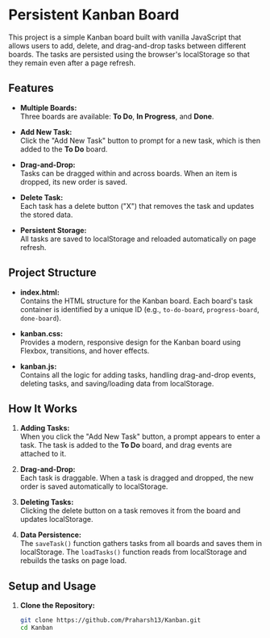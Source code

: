 # Persistent Kanban Board

This project is a simple Kanban board built with vanilla JavaScript that allows users to add, delete, and drag-and-drop tasks between different boards. The tasks are persisted using the browser's localStorage so that they remain even after a page refresh.

## Features

- **Multiple Boards:**  
  Three boards are available: **To Do**, **In Progress**, and **Done**.

- **Add New Task:**  
  Click the "Add New Task" button to prompt for a new task, which is then added to the **To Do** board.

- **Drag-and-Drop:**  
  Tasks can be dragged within and across boards. When an item is dropped, its new order is saved.

- **Delete Task:**  
  Each task has a delete button ("X") that removes the task and updates the stored data.

- **Persistent Storage:**  
  All tasks are saved to localStorage and reloaded automatically on page refresh.

## Project Structure

- **index.html:**  
  Contains the HTML structure for the Kanban board. Each board's task container is identified by a unique ID (e.g., `to-do-board`, `progress-board`, `done-board`).

- **kanban.css:**  
  Provides a modern, responsive design for the Kanban board using Flexbox, transitions, and hover effects.

- **kanban.js:**  
  Contains all the logic for adding tasks, handling drag-and-drop events, deleting tasks, and saving/loading data from localStorage.

## How It Works

1. **Adding Tasks:**  
   When you click the "Add New Task" button, a prompt appears to enter a task. The task is added to the **To Do** board, and drag events are attached to it.

2. **Drag-and-Drop:**  
   Each task is draggable. When a task is dragged and dropped, the new order is saved automatically to localStorage.

3. **Deleting Tasks:**  
   Clicking the delete button on a task removes it from the board and updates localStorage.

4. **Data Persistence:**  
   The `saveTask()` function gathers tasks from all boards and saves them in localStorage. The `loadTasks()` function reads from localStorage and rebuilds the tasks on page load.

## Setup and Usage

1. **Clone the Repository:**
   ```bash
   git clone https://github.com/Praharsh13/Kanban.git
   cd Kanban